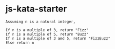 # js-kata-starter

```text
Assuming n is a natural integer,

If n is a multiple of 3, return "Fizz"
If n is a multiple of 5, return "Buzz"
If n is a multiple of 3 and 5, return "FizzBuzz"
Else return n
```
